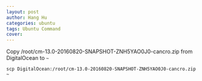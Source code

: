 ```yaml
---
layout: post
author: Hang Hu
categories: ubuntu
tags: Ubuntu Command 
cover: 
---
```


Copy /root/cm-13.0-20160820-SNAPSHOT-ZNH5YAO0J0-cancro.zip from DigitalOcean to `~`
```
scp DigitalOcean:/root/cm-13.0-20160820-SNAPSHOT-ZNH5YAO0J0-cancro.zip ~
```

